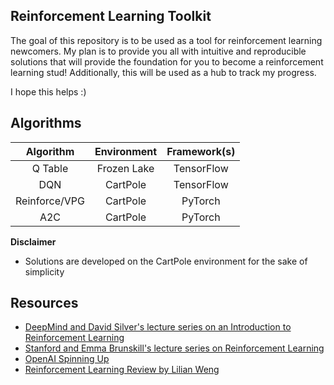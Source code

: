 ## Reinforcement Learning Toolkit

The goal of this repository is to be used as a tool for reinforcement learning newcomers. My plan is to provide you all with intuitive and reproducible solutions that will provide the foundation for you to become a reinforcement learning stud! Additionally, this will be used as a hub to track my progress.

I hope this helps :)

## Algorithms
| Algorithm | Environment | Framework(s) |
| :-------: | :------------: | :----------: |
| Q Table   | Frozen Lake    | TensorFlow   |
| DQN       | CartPole       | TensorFlow   |
| Reinforce/VPG | CartPole       | PyTorch      |
| A2C | CartPole | PyTorch |

**Disclaimer**
- Solutions are developed on the CartPole environment for the sake of simplicity

## Resources
- [DeepMind and David Silver's lecture series on an Introduction to Reinforcement Learning](https://youtube.com/playlist?list=PLqYmG7hTraZBiG_XpjnPrSNw-1XQaM_gB) <br>
- [Stanford and Emma Brunskill's lecture series on Reinforcement Learning](https://youtube.com/playlist?list=PLoROMvodv4rOSOPzutgyCTapiGlY2Nd8u) <br>
- [OpenAI Spinning Up](https://spinningup.openai.com/en/latest/)
- [Reinforcement Learning Review by Lilian Weng](https://lilianweng.github.io/lil-log/2018/02/19/a-long-peek-into-reinforcement-learning.html)

